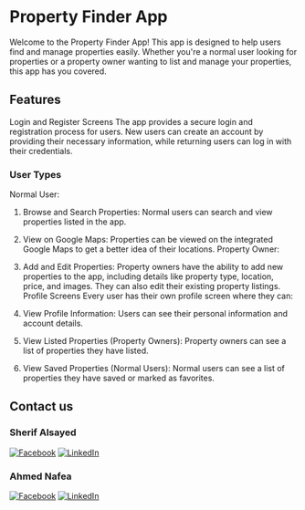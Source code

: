 # Property Finder App
Welcome to the Property Finder App! This app is designed to help users find and manage properties easily. Whether you're a normal user looking for properties or a property owner wanting to list and manage your properties, this app has you covered.

## Features
Login and Register Screens
The app provides a secure login and registration process for users. New users can create an account by providing their necessary information, while returning users can log in with their credentials.

### User Types
Normal User:

1. Browse and Search Properties: Normal users can search and view properties listed in the app.
2. View on Google Maps: Properties can be viewed on the integrated Google Maps to get a better idea of their locations.
Property Owner:

1. Add and Edit Properties: Property owners have the ability to add new properties to the app, including details like property type, location, price, and images. They can also edit their existing property listings.
Profile Screens
Every user has their own profile screen where they can:

1. View Profile Information: Users can see their personal information and account details.
2. View Listed Properties (Property Owners): Property owners can see a list of properties they have listed.
3. View Saved Properties (Normal Users): Normal users can see a list of properties they have saved or marked as favorites.

## Contact us
 
### Sherif Alsayed 
[![Facebook](https://img.shields.io/badge/Facebook-%231877F2.svg?logo=Facebook&logoColor=white)](https://www.facebook.com/sherifhasan25/) [![LinkedIn](https://img.shields.io/badge/LinkedIn-%230077B5.svg?logo=linkedin&logoColor=white)](https://www.linkedin.com/in/sherif-alsayed/)

### Ahmed Nafea
[![Facebook](https://img.shields.io/badge/Facebook-%231877F2.svg?logo=Facebook&logoColor=white)](https://facebook.com/ahmednafea1997) [![LinkedIn](https://img.shields.io/badge/LinkedIn-%230077B5.svg?logo=linkedin&logoColor=white)](https://linkedin.com/in/a7mednafe3)
